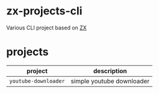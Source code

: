 # zx-projects-cli

Various CLI project based on [ZX]

# projects 

 project | description 
 ---- | ----
 `youtube-downloader` | simple youtube downloader


 

[ZX]: https://www.npmjs.com/package/zx